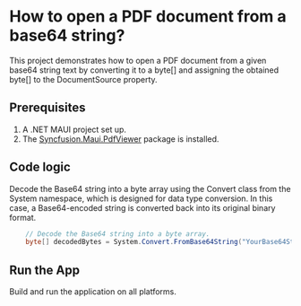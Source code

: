 # How to open a PDF document from a base64 string?
This project demonstrates how to open a PDF document from a given base64 string text by converting it to a byte[] and assigning the obtained byte[] to the DocumentSource property.

## Prerequisites
1. A .NET MAUI project set up.
2. The [Syncfusion.Maui.PdfViewer](https://www.nuget.org/packages/Syncfusion.Maui.PdfViewer) package is installed.

## Code logic
Decode the Base64 string into a byte array using the Convert class from the System namespace, which is designed for data type conversion. In this case, a Base64-encoded string is converted back into its original binary format.
```csharp
    // Decode the Base64 string into a byte array.
    byte[] decodedBytes = System.Convert.FromBase64String("YourBase64String");
```

## Run the App
Build and run the application on all platforms.
